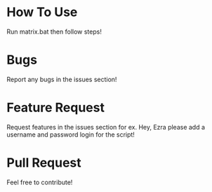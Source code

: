 # How To Use
Run matrix.bat then follow steps!
# Bugs
Report any bugs in the issues section!
# Feature Request
Request features in the issues section for ex. Hey, Ezra please add a username and password login for the script!
# Pull Request
Feel free to contribute!
